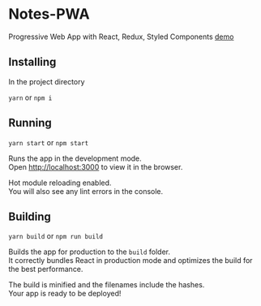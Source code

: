 # Notes-PWA
Progressive Web App with React, Redux, Styled Components
[demo](https://janberkarikan.com/notes-pwa)

## Installing

In the project directory

`yarn` or `npm i`

## Running
`yarn start` or `npm start`

Runs the app in the development mode.<br>
Open [http://localhost:3000](http://localhost:3000) to view it in the browser.

Hot module reloading enabled.<br>
You will also see any lint errors in the console.

## Building
`yarn build` or `npm run build`

Builds the app for production to the `build` folder.<br>
It correctly bundles React in production mode and optimizes the build for the best performance.

The build is minified and the filenames include the hashes.<br>
Your app is ready to be deployed!